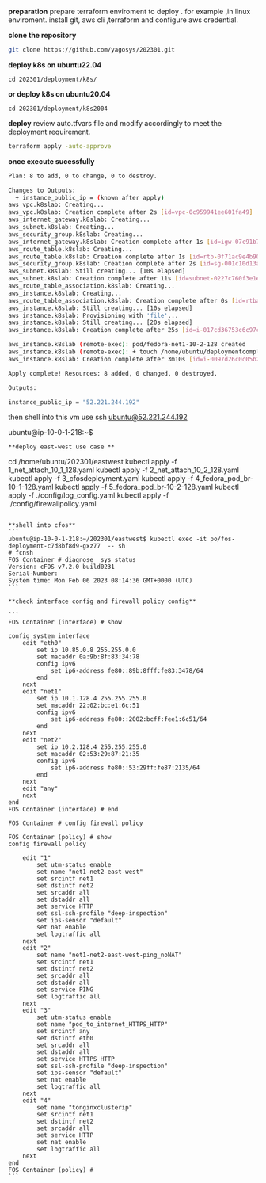 **preparation**
prepare terraform enviroment to deploy . for example ,in linux enviroment. install git, aws cli ,terraform and configure aws credential. 

**clone the repository**
```bash
git clone https://github.com/yagosys/202301.git
```
**deploy k8s on ubuntu22.04**
```
cd 202301/deployment/k8s/
```
**or deploy k8s on ubuntu20.04**
```
cd 202301/deployment/k8s2004
```

**deploy**
review auto.tfvars file and modify accordingly to meet the deployment requirement.

```bash
terraform apply -auto-approve
```

**once execute sucessfully** 
```bash
Plan: 8 to add, 0 to change, 0 to destroy.

Changes to Outputs:
  + instance_public_ip = (known after apply)
aws_vpc.k8slab: Creating...
aws_vpc.k8slab: Creation complete after 2s [id=vpc-0c959941ee601fa49]
aws_internet_gateway.k8slab: Creating...
aws_subnet.k8slab: Creating...
aws_security_group.k8slab: Creating...
aws_internet_gateway.k8slab: Creation complete after 1s [id=igw-07c91b77e8741396c]
aws_route_table.k8slab: Creating...
aws_route_table.k8slab: Creation complete after 1s [id=rtb-0f71ac9e4b9083109]
aws_security_group.k8slab: Creation complete after 2s [id=sg-001c10d13a3ff9498]
aws_subnet.k8slab: Still creating... [10s elapsed]
aws_subnet.k8slab: Creation complete after 11s [id=subnet-0227c760f3e1ee12f]
aws_route_table_association.k8slab: Creating...
aws_instance.k8slab: Creating...
aws_route_table_association.k8slab: Creation complete after 0s [id=rtbassoc-0013bed3b32264b0e]
aws_instance.k8slab: Still creating... [10s elapsed]
aws_instance.k8slab: Provisioning with 'file'...
aws_instance.k8slab: Still creating... [20s elapsed]
aws_instance.k8slab: Creation complete after 25s [id=i-017cd36753c6c97cb]

aws_instance.k8slab (remote-exec): pod/fedora-net1-10-2-128 created
aws_instance.k8slab (remote-exec): + touch /home/ubuntu/deploymentcompleted
aws_instance.k8slab: Creation complete after 3m10s [id=i-0097d26c0c05b2cef]

Apply complete! Resources: 8 added, 0 changed, 0 destroyed.

Outputs:

instance_public_ip = "52.221.244.192"
```

then shell into this vm use ssh  ubuntu@52.221.244.192 



ubuntu@ip-10-0-1-218:~$
```
**deploy east-west use case **

```
cd /home/ubuntu/202301/eastwest
kubectl apply -f 1_net_attach_10_1_128.yaml
kubectl apply -f 2_net_attach_10_2_128.yaml
kubectl apply -f 3_cfosdeployment.yaml
kubectl apply -f 4_fedora_pod_br-10-1-128.yaml
kubectl apply -f 5_fedora_pod_br-10-2-128.yaml
kubectl apply -f ./config/log_config.yaml
kubectl apply -f ./config/firewallpolicy.yaml
````

**shell into cfos**
```
ubuntu@ip-10-0-1-218:~/202301/eastwest$ kubectl exec -it po/fos-deployment-c7d8bf8d9-gxz77  -- sh
# fcnsh
FOS Container # diagnose  sys status
Version: cFOS v7.2.0 build0231
Serial-Number:
System time: Mon Feb 06 2023 08:14:36 GMT+0000 (UTC)
```

**check interface config and firewall policy config**

```
FOS Container (interface) # show

config system interface
    edit "eth0"
        set ip 10.85.0.8 255.255.0.0
        set macaddr 0a:9b:8f:83:34:78
        config ipv6
            set ip6-address fe80::89b:8fff:fe83:3478/64
        end
    next
    edit "net1"
        set ip 10.1.128.4 255.255.255.0
        set macaddr 22:02:bc:e1:6c:51
        config ipv6
            set ip6-address fe80::2002:bcff:fee1:6c51/64
        end
    next
    edit "net2"
        set ip 10.2.128.4 255.255.255.0
        set macaddr 02:53:29:87:21:35
        config ipv6
            set ip6-address fe80::53:29ff:fe87:2135/64
        end
    next
    edit "any"
    next
end
FOS Container (interface) # end

FOS Container # config firewall policy

FOS Container (policy) # show
config firewall policy

    edit "1"
        set utm-status enable
        set name "net1-net2-east-west"
        set srcintf net1
        set dstintf net2
        set srcaddr all
        set dstaddr all
        set service HTTP
        set ssl-ssh-profile "deep-inspection"
        set ips-sensor "default"
        set nat enable
        set logtraffic all
    next
    edit "2"
        set name "net1-net2-east-west-ping_noNAT"
        set srcintf net1
        set dstintf net2
        set srcaddr all
        set dstaddr all
        set service PING
        set logtraffic all
    next
    edit "3"
        set utm-status enable
        set name "pod_to_internet_HTTPS_HTTP"
        set srcintf any
        set dstintf eth0
        set srcaddr all
        set dstaddr all
        set service HTTPS HTTP
        set ssl-ssh-profile "deep-inspection"
        set ips-sensor "default"
        set nat enable
        set logtraffic all
    next
    edit "4"
        set name "tonginxclusterip"
        set srcintf net1
        set dstintf net2
        set srcaddr all
        set service HTTP
        set nat enable
        set logtraffic all
    next
end
FOS Container (policy) #
```
